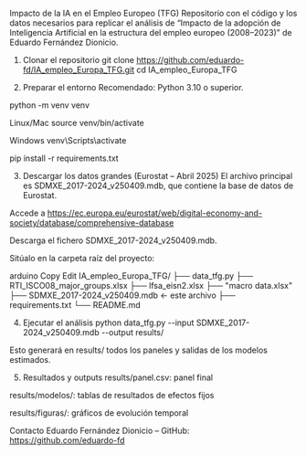 Impacto de la IA en el Empleo Europeo (TFG)
Repositorio con el código y los datos necesarios para replicar el análisis de
“Impacto de la adopción de Inteligencia Artificial en la estructura del empleo europeo (2008–2023)”
de Eduardo Fernández Dionicio.

1. Clonar el repositorio
git clone https://github.com/eduardo-fd/IA_empleo_Europa_TFG.git
cd IA_empleo_Europa_TFG

2. Preparar el entorno
Recomendado: Python 3.10 o superior.

python -m venv venv

Linux/Mac
source venv/bin/activate

Windows
venv\Scripts\activate

pip install -r requirements.txt

3. Descargar los datos grandes (Eurostat – Abril 2025)
El archivo principal es SDMXE_2017-2024_v250409.mdb, que contiene la base de datos de Eurostat.

Accede a
https://ec.europa.eu/eurostat/web/digital-economy-and-society/database/comprehensive-database

Descarga el fichero SDMXE_2017-2024_v250409.mdb.

Sitúalo en la carpeta raíz del proyecto:

arduino
Copy
Edit
IA_empleo_Europa_TFG/
├── data_tfg.py
├── RTI_ISCO08_major_groups.xlsx
├── lfsa_eisn2.xlsx
├── "macro data.xlsx"
├── SDMXE_2017-2024_v250409.mdb   ← este archivo
├── requirements.txt
└── README.md

4. Ejecutar el análisis
python data_tfg.py
--input SDMXE_2017-2024_v250409.mdb
--output results/

Esto generará en results/ todos los paneles y salidas de los modelos estimados.

5. Resultados y outputs
results/panel.csv: panel final

results/modelos/: tablas de resultados de efectos fijos

results/figuras/: gráficos de evolución temporal

Contacto
Eduardo Fernández Dionicio
– GitHub: https://github.com/eduardo-fd

